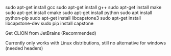 sudo apt-get install gcc
sudo apt-get install g++
sudo apt-get install make
sudo apt-get install cmake
sudo apt-get install python
sudo apt install python-pip
sudo apt-get install libcapstone3 
sudo apt-get install libcapstone-dev
sudo pip install capstone

Get CLION from JetBrains (Recommended)

Currently only works with Linux distributions,
still no alternative for windows (needed headers)
